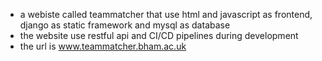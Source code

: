 - a webiste called teammatcher that use html and javascript as frontend, django as static framework and mysql as database 
- the website use restful api and CI/CD pipelines during development
- the url is www.teammatcher.bham.ac.uk

